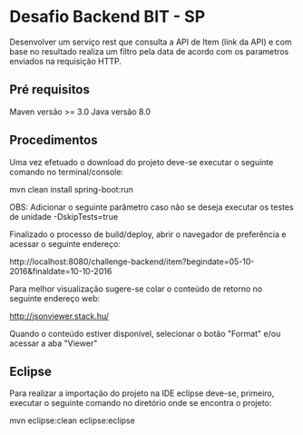 # Desafio Backend BIT - SP

Desenvolver um serviço rest que consulta a API de Item (link da API) e com base no resultado realiza um filtro pela data de acordo com os parametros enviados na requisição HTTP.

## Pré requisitos

Maven versão >= 3.0
Java versão 8.0

## Procedimentos

Uma vez efetuado o download do projeto deve-se executar o seguinte comando no terminal/console:

mvn clean install spring-boot:run

OBS: Adicionar o seguinte parâmetro caso não se deseja executar os testes de unidade
-DskipTests=true

Finalizado o processo de build/deploy, abrir o navegador de preferência e acessar o seguinte endereço:

http://localhost:8080/challenge-backend/item?begindate=05-10-2016&finaldate=10-10-2016

Para melhor visualização sugere-se colar o conteúdo de retorno no seguinte endereço web:

http://jsonviewer.stack.hu/

Quando o conteúdo estiver disponível, selecionar o botão "Format" e/ou acessar a aba "Viewer"

## Eclipse

Para realizar a importação do projeto na IDE eclipse deve-se, primeiro, executar o seguinte comando no diretório onde se encontra o projeto:

mvn eclipse:clean eclipse:eclipse